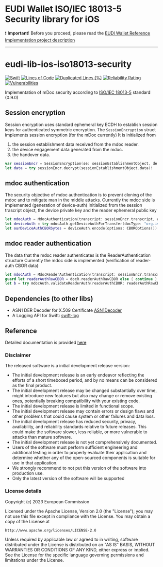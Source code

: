 # EUDI Wallet ISO/IEC 18013-5 Security library for iOS

:heavy_exclamation_mark: **Important!** Before you proceed, please read
the [EUDI Wallet Reference Implementation project description](https://github.com/eu-digital-identity-wallet/.github/blob/main/profile/reference-implementation.md)

----

# eudi-lib-ios-iso18013-security

[![Swift](https://github.com/eu-digital-identity-wallet/eudi-lib-ios-iso18013-security/actions/workflows/swift.yml/badge.svg)](https://github.com/eu-digital-identity-wallet/eudi-lib-ios-iso18013-security/actions/workflows/swift.yml)
[![Lines of Code](https://sonarcloud.io/api/project_badges/measure?project=eu-digital-identity-wallet_eudi-lib-ios-iso18013-security&metric=ncloc&token=270646d93c527944c1aca89437311971a792d62d)](https://sonarcloud.io/summary/new_code?id=eu-digital-identity-wallet_eudi-lib-ios-iso18013-security)
[![Duplicated Lines (%)](https://sonarcloud.io/api/project_badges/measure?project=eu-digital-identity-wallet_eudi-lib-ios-iso18013-security&metric=duplicated_lines_density&token=270646d93c527944c1aca89437311971a792d62d)](https://sonarcloud.io/summary/new_code?id=eu-digital-identity-wallet_eudi-lib-ios-iso18013-security)
[![Reliability Rating](https://sonarcloud.io/api/project_badges/measure?project=eu-digital-identity-wallet_eudi-lib-ios-iso18013-security&metric=reliability_rating&token=270646d93c527944c1aca89437311971a792d62d)](https://sonarcloud.io/summary/new_code?id=eu-digital-identity-wallet_eudi-lib-ios-iso18013-security)
[![Vulnerabilities](https://sonarcloud.io/api/project_badges/measure?project=eu-digital-identity-wallet_eudi-lib-ios-iso18013-security&metric=vulnerabilities&token=270646d93c527944c1aca89437311971a792d62d)](https://sonarcloud.io/summary/new_code?id=eu-digital-identity-wallet_eudi-lib-ios-iso18013-security)


Implementation of mDoc security according to [ISO/IEC 18013-5](https://www.iso.org/standard/69084.html) standard
(0.9.0)

## Session encryption
Session encryption uses standard ephemeral key ECDH to establish session keys for authenticated symmetric encryption.
The ``SessionEncryption`` struct implements session encryption (for the mDoc currently)
It is initialized from 
1. the session establishment data received from the mdoc reader.
2. the device engagement data generated from the mdoc.
3. the handover data.


```swift
var sessionEncr = SessionEncryption(se: sessionEstablishmentObject, de: deviceEngagementObject, handOver: handOverObject)
let data = try sessionEncr.decrypt(sessionEstablishmentObject.data)!
```

## mdoc authentication
The security objective of mdoc authentication is to prevent cloning of the mdoc and to mitigate man in the middle attacks.
Currently the mdoc side is implemented (generation of device-auth)
Initialized from the session trascript object, the device private key and the reader ephemeral public key 
 
```swift
let mdocAuth = MdocAuthentication(transcript: sessionEncr.transcript, authKeys: authKeys)
let deviceAuth = try mdocAuth.getDeviceAuthForTransfer(docType: "org.iso.18013.5.1.mDL", deviceNameSpacesRawData: [0xA0], bUseDeviceSign: bUseDeviceSign)!
let ourDeviceAuthCBORbytes = deviceAuth.encode(options: CBOROptions())
```

## mdoc reader authentication
The data that the mdoc reader authenticates is the ReaderAuthentication structure
Currently the mdoc side is implemented (verification of reader-auth CBOR data)

```swift
let mdocAuth = MdocReaderAuthentication(transcript: sessionEncr.transcript)
guard let readerAuthRawCBOR = docR.readerAuthRawCBOR else { continue }
let b = try mdocAuth.validateReaderAuth(readerAuthCBOR: readerAuthRawCBOR, readerAuthCertificate: docR.readerCertificate!, itemsRequestRawData: docR.itemsRequestRawData!)
```

## Dependencies (to other libs)

* ASN1 DER Decoder for X.509 Certificate [ASN1Decoder](https://github.com/filom/ASN1Decoder)
* A Logging API for Swift: [swift-log](https://github.com/apple/swift-log)

## Reference
Detailed documentation is provided [here](https://eu-digital-identity-wallet.github.io/eudi-lib-ios-iso18013-security/documentation/mdocsecurity18013/) 

### Disclaimer
The released software is a initial development release version: 
-  The initial development release is an early endeavor reflecting the efforts of a short timeboxed period, and by no means can be considered as the final product.  
-  The initial development release may be changed substantially over time, might introduce new features but also may change or remove existing ones, potentially breaking compatibility with your existing code.
-  The initial development release is limited in functional scope.
-  The initial development release may contain errors or design flaws and other problems that could cause system or other failures and data loss.
-  The initial development release has reduced security, privacy, availability, and reliability standards relative to future releases. This could make the software slower, less reliable, or more vulnerable to attacks than mature software.
-  The initial development release is not yet comprehensively documented. 
-  Users of the software must perform sufficient engineering and additional testing in order to properly evaluate their application and determine whether any of the open-sourced components is suitable for use in that application.
-  We strongly recommend to not put this version of the software into production use.
-  Only the latest version of the software will be supported

### License details

Copyright (c) 2023 European Commission

Licensed under the Apache License, Version 2.0 (the "License");
you may not use this file except in compliance with the License.
You may obtain a copy of the License at

    http://www.apache.org/licenses/LICENSE-2.0

Unless required by applicable law or agreed to in writing, software
distributed under the License is distributed on an "AS IS" BASIS,
WITHOUT WARRANTIES OR CONDITIONS OF ANY KIND, either express or implied.
See the License for the specific language governing permissions and
limitations under the License.
